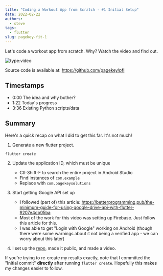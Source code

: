 ```yaml
---
title: "Coding a Workout App from Scratch - #1 Initial Setup"
date: 2022-02-22
authors:
  - steve
tags:
  - flutter
slug: pagekey-fit-1
---
```


Let's code a workout app from scratch. Why? Watch the video and find out.

<!-- more -->

![type:video](https://www.youtube.com/embed/hO16sBPMe34)

Source code is available at: <https://github.com/pagekey/pfl>

## Timestamps

- 0:00 The idea and why bother?
- 1:22 Today's progress
- 3:36 Existing Python scripts/data

## Summary

Here's a quick recap on what I did to get this far. It's not much!

1. Generate a new flutter project.

```bash
flutter create
```

2. Update the application ID, which must be unique
    - Ctl-Shift-F to search the entire project in Android Studio 
    - Find instances of `com.example`
    - Replace with `com.pagekeysolutions`

3. Start getting Google API set up
    - I followed (part of) this article: <https://betterprogramming.pub/the-minimum-guide-for-using-google-drive-api-with-flutter-9207e4cb05ba>
	- Most of the work for this video was setting up Firebase. Just follow this article for this.
	- I was able to get "Login with Google" working on Android (though there were some warnings about it not being a verified app - we can worry about this later)

4. I set up the [repo](https://github.com/pagekey/pfl), made it public, and made a video.

If you're trying to re-create my results exactly, note that I committed the "Initial commit" **directly** after running `flutter create`. Hopefully this makes my changes easier to follow.
